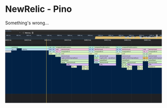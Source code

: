 # NewRelic - Pino

Something's wrong...

![screenshot](https://raw.githubusercontent.com/y-a-v-a/newrelic-pino/main/resources/Screenshot-2023-10-09-at-16.08.51.png)